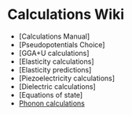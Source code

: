 # Calculations Wiki

* [Calculations Manual]
* [Pseudopotentials Choice]
* [GGA+U calculations]
* [Elasticity calculations]
* [Elasticity predictions]
* [Piezoelectricity calculations]
* [Dielectric calculations]
* [Equations of state]
* [Phonon calculations](phonons.md)
